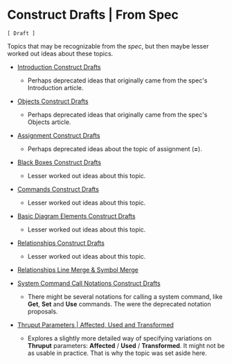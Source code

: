 Construct Drafts | From Spec
============================

`[ Draft ]`

Topics that may be recognizable from the *spec*, but then maybe lesser worked out ideas about these topics.

- [Introduction Construct Drafts](introduction-construct-drafts.md)

    - Perhaps deprecated ideas that originally came from the spec's Introduction article.

- [Objects Construct Drafts](objects-construct-drafts.md)

    - Perhaps deprecated ideas that originally came from the spec's Objects article.

- [Assignment Construct Drafts](assignment-construct-drafts.md)

    - Perhaps deprecated ideas about the topic of assignment (__=__).

- [Black Boxes Construct Drafts](black-boxes-construct-drafts)

    - Lesser worked out ideas about this topic.

- [Commands Construct Drafts](commands-construct-drafts)

    - Lesser worked out ideas about this topic.

- [Basic Diagram Elements Construct Drafts](basic-diagram-elements-construct-drafts.md)

    - Lesser worked out ideas about this topic.

- [Relationships Construct Drafts](relationships-construct-drafts.md)

    - Lesser worked out ideas about this topic.

- [Relationships Line Merge & Symbol Merge](relationships-line-merge-and-symbol-merge.md)

- [System Command Call Notations Construct Drafts](system-command-call-notations-construct-drafts.md)

    - There might be several notations for calling a system command, like __Get__, __Set__ and __Use__ commands. The were the deprecated notation proposals.

- [Thruput Parameters | Affected, Used and Transformed](thruput-parameters-affected-used-and-transformed.md)

    - Explores a slightly more detailed way of specifying variations on __Thruput__ parameters: __Affected__ / __Used__ / __Transformed__. It might not be as usable in practice. That is why the topic was set aside here.
